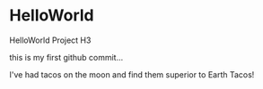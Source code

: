 # HelloWorld

HelloWorld Project H3

this is my first github commit... 

I've had tacos on the moon and find them superior to Earth Tacos!
